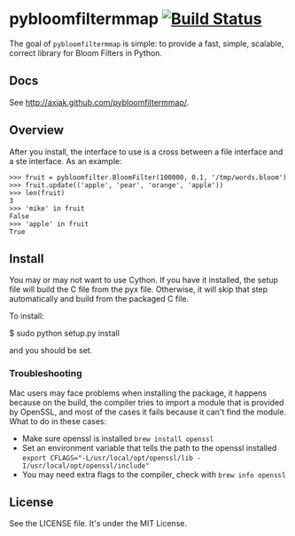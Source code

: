 # pybloomfiltermmap [![Build Status](https://secure.travis-ci.org/axiak/pybloomfiltermmap.png?branch=master)](http://travis-ci.org/axiak/pybloomfiltermmap)

The goal of `pybloomfiltermmap` is simple: to provide a fast, simple, scalable,
correct library for Bloom Filters in Python.

## Docs

See <http://axiak.github.com/pybloomfiltermmap/>.

## Overview

After you install, the interface to use is a cross between a file
interface and a ste interface. As an example:

    >>> fruit = pybloomfilter.BloomFilter(100000, 0.1, '/tmp/words.bloom')
    >>> fruit.update(('apple', 'pear', 'orange', 'apple'))
    >>> len(fruit)
    3
    >>> 'mike' in fruit
    False
    >>> 'apple' in fruit
    True

## Install

You may or may not want to use Cython. If you have it installed, the
setup file will build the C file from the pyx file. Otherwise, it will
skip that step automatically and build from the packaged C file.

To install:

   $ sudo python setup.py install

and you should be set.

### Troubleshooting

Mac users may face problems when installing the package, it happens because on the build, the compiler tries to import a module that is provided by OpenSSL, and most of the cases it fails because it can't find the module.
What to do in these cases:
 - Make sure openssl is installed `brew install openssl`
 - Set an environment variable that tells the path to the openssl installed `export CFLAGS="-L/usr/local/opt/openssl/lib -I/usr/local/opt/openssl/include"`
 - You may need extra flags to the compiler, check with `brew info openssl`

## License

See the LICENSE file. It's under the MIT License.
